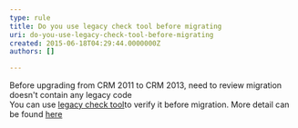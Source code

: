 ```yaml
---
type: rule
title: Do you use legacy check tool before migrating
uri: do-you-use-legacy-check-tool-before-migrating
created: 2015-06-18T04:29:44.0000000Z
authors: []

---
```


Before upgrading from CRM 2011 to CRM 2013, need to review migration doesn't contain any legacy code  
​You can use [legacy check tool](http&#58;//go.microsoft.com/fwlink/p/?LinkID=309565)to verify it before migration. More detail can be found [here](http&#58;//blogs.msdn.com/b/crmindia/archive/2013/09/20/legacy-feature-check-and-custom-code-validation-tool-demos-for-upgrade-to-crm-2013.aspx)
